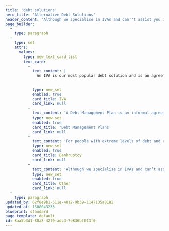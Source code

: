 ```yaml
---
title: 'debt solutions'
hero_title: 'Alternative Debt Solutions'
header_content: 'Although we specialise in IVAs and can''t assist you in setting up alternatives, one of the below debt solutions may be suitable.'
page_builder:
  -
    type: paragraph
  -
    type: set
    attrs:
      values:
        type: new_text_card_list
        text_card:
          -
            text_content: |
              An IVA is our most popular debt solution and is an agreement between you and your creditors. Allowing you to write off up to 83.3% of your debts, you can consolidate many of these while making payments starting from just £70 per month.
                              
              
            type: new_set
            enabled: true
            card_title: IVA
            card_link: null
          -
            text_content: 'A Debt Management Plan is an informal agreement designed to move all your payments into one new affordable monthly amount. A popular solution, it helps take away the potential strain of dealing with debts direct as this is handled by a trained professional.'
            type: new_set
            enabled: true
            card_title: 'Debt Management Plans'
            card_link: null
          -
            text_content: 'For people with extreme levels of debt and repayment problems, it could be the only option. However, Bankruptcy is publicly advertised, which can be distressing. We would only recommend this solution after we have explored all other options.'
            type: new_set
            enabled: true
            card_title: Bankruptcy
            card_link: null
          -
            text_content: 'Although we specialise in IVAs and can’t assist you in setting up alternatives, our knowledge of debt is vast. Get in touch and we will discuss how we can help you.'
            type: new_set
            enabled: true
            card_title: Other
            card_link: null
  -
    type: paragraph
updated_by: 62f8e9b1-511e-4812-9b39-1147135a8182
updated_at: 1608043233
blueprint: standard
page_template: default
id: 8aa5b3d1-80a8-42f9-adc3-7e836bf613f0
---
```

